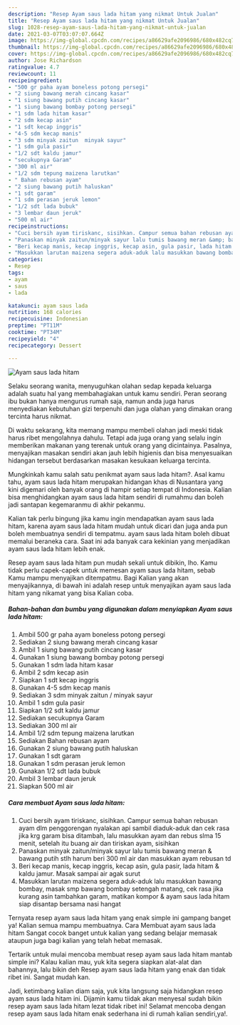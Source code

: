```yaml
---
description: "Resep Ayam saus lada hitam yang nikmat Untuk Jualan"
title: "Resep Ayam saus lada hitam yang nikmat Untuk Jualan"
slug: 1028-resep-ayam-saus-lada-hitam-yang-nikmat-untuk-jualan
date: 2021-03-07T03:07:07.664Z
image: https://img-global.cpcdn.com/recipes/a86629afe2096986/680x482cq70/ayam-saus-lada-hitam-foto-resep-utama.jpg
thumbnail: https://img-global.cpcdn.com/recipes/a86629afe2096986/680x482cq70/ayam-saus-lada-hitam-foto-resep-utama.jpg
cover: https://img-global.cpcdn.com/recipes/a86629afe2096986/680x482cq70/ayam-saus-lada-hitam-foto-resep-utama.jpg
author: Jose Richardson
ratingvalue: 4.7
reviewcount: 11
recipeingredient:
- "500 gr paha ayam boneless potong persegi"
- "2 siung bawang merah cincang kasar"
- "1 siung bawang putih cincang kasar"
- "1 siung bawang bombay potong persegi"
- "1 sdm lada hitam kasar"
- "2 sdm kecap asin"
- "1 sdt kecap inggris"
- "4-5 sdm kecap manis"
- "3 sdm minyak zaitun  minyak sayur"
- "1 sdm gula pasir"
- "1/2 sdt kaldu jamur"
- "secukupnya Garam"
- "300 ml air"
- "1/2 sdm tepung maizena larutkan"
- " Bahan rebusan ayam"
- "2 siung bawang putih haluskan"
- "1 sdt garam"
- "1 sdm perasan jeruk lemon"
- "1/2 sdt lada bubuk"
- "3 lembar daun jeruk"
- "500 ml air"
recipeinstructions:
- "Cuci bersih ayam tiriskanc, sisihkan. Campur semua bahan rebusan ayam dlm penggorengan nyalakan api sambil diaduk-aduk dan cek rasa jika krg garam bisa ditambah, lalu masukkan ayam dan rebus slma 15 menit, setelah itu buang air dan tiriskan ayam, sisihkan"
- "Panaskan minyak zaitun/minyak sayur lalu tumis bawang meran &amp; bawang putih stlh harum beri 300 ml air dan masukkan ayam rebusan td"
- "Beri kecap manis, kecap inggris, kecap asin, gula pasir, lada hitam &amp; kaldu jamur. Masak sampai air agak surut"
- "Masukkan larutan maizena segera aduk-aduk lalu masukkan bawang bombay, masak smp bawang bombay setengah matang, cek rasa jika kurang asin tambahkan garam, matikan kompor &amp; ayam saus lada hitam siap disantap bersama nasi hangat"
categories:
- Resep
tags:
- ayam
- saus
- lada

katakunci: ayam saus lada 
nutrition: 168 calories
recipecuisine: Indonesian
preptime: "PT11M"
cooktime: "PT34M"
recipeyield: "4"
recipecategory: Dessert

---
```



![Ayam saus lada hitam](https://img-global.cpcdn.com/recipes/a86629afe2096986/680x482cq70/ayam-saus-lada-hitam-foto-resep-utama.jpg)

Selaku seorang wanita, menyuguhkan olahan sedap kepada keluarga adalah suatu hal yang membahagiakan untuk kamu sendiri. Peran seorang ibu bukan hanya mengurus rumah saja, namun anda juga harus menyediakan kebutuhan gizi terpenuhi dan juga olahan yang dimakan orang tercinta harus nikmat.

Di waktu  sekarang, kita memang mampu membeli olahan jadi meski tidak harus ribet mengolahnya dahulu. Tetapi ada juga orang yang selalu ingin memberikan makanan yang terenak untuk orang yang dicintainya. Pasalnya, menyajikan masakan sendiri akan jauh lebih higienis dan bisa menyesuaikan hidangan tersebut berdasarkan masakan kesukaan keluarga tercinta. 



Mungkinkah kamu salah satu penikmat ayam saus lada hitam?. Asal kamu tahu, ayam saus lada hitam merupakan hidangan khas di Nusantara yang kini digemari oleh banyak orang di hampir setiap tempat di Indonesia. Kalian bisa menghidangkan ayam saus lada hitam sendiri di rumahmu dan boleh jadi santapan kegemaranmu di akhir pekanmu.

Kalian tak perlu bingung jika kamu ingin mendapatkan ayam saus lada hitam, karena ayam saus lada hitam mudah untuk dicari dan juga anda pun boleh membuatnya sendiri di tempatmu. ayam saus lada hitam boleh dibuat memalui beraneka cara. Saat ini ada banyak cara kekinian yang menjadikan ayam saus lada hitam lebih enak.

Resep ayam saus lada hitam pun mudah sekali untuk dibikin, lho. Kamu tidak perlu capek-capek untuk memesan ayam saus lada hitam, sebab Kamu mampu menyajikan ditempatmu. Bagi Kalian yang akan menyajikannya, di bawah ini adalah resep untuk menyajikan ayam saus lada hitam yang nikamat yang bisa Kalian coba.

<!--inarticleads1-->

##### Bahan-bahan dan bumbu yang digunakan dalam menyiapkan Ayam saus lada hitam:

1. Ambil 500 gr paha ayam boneless potong persegi
1. Sediakan 2 siung bawang merah cincang kasar
1. Ambil 1 siung bawang putih cincang kasar
1. Gunakan 1 siung bawang bombay potong persegi
1. Gunakan 1 sdm lada hitam kasar
1. Ambil 2 sdm kecap asin
1. Siapkan 1 sdt kecap inggris
1. Gunakan 4-5 sdm kecap manis
1. Sediakan 3 sdm minyak zaitun / minyak sayur
1. Ambil 1 sdm gula pasir
1. Siapkan 1/2 sdt kaldu jamur
1. Sediakan secukupnya Garam
1. Sediakan 300 ml air
1. Ambil 1/2 sdm tepung maizena larutkan
1. Sediakan  Bahan rebusan ayam
1. Gunakan 2 siung bawang putih haluskan
1. Gunakan 1 sdt garam
1. Gunakan 1 sdm perasan jeruk lemon
1. Gunakan 1/2 sdt lada bubuk
1. Ambil 3 lembar daun jeruk
1. Siapkan 500 ml air




<!--inarticleads2-->

##### Cara membuat Ayam saus lada hitam:

1. Cuci bersih ayam tiriskanc, sisihkan. Campur semua bahan rebusan ayam dlm penggorengan nyalakan api sambil diaduk-aduk dan cek rasa jika krg garam bisa ditambah, lalu masukkan ayam dan rebus slma 15 menit, setelah itu buang air dan tiriskan ayam, sisihkan
1. Panaskan minyak zaitun/minyak sayur lalu tumis bawang meran &amp; bawang putih stlh harum beri 300 ml air dan masukkan ayam rebusan td
1. Beri kecap manis, kecap inggris, kecap asin, gula pasir, lada hitam &amp; kaldu jamur. Masak sampai air agak surut
1. Masukkan larutan maizena segera aduk-aduk lalu masukkan bawang bombay, masak smp bawang bombay setengah matang, cek rasa jika kurang asin tambahkan garam, matikan kompor &amp; ayam saus lada hitam siap disantap bersama nasi hangat




Ternyata resep ayam saus lada hitam yang enak simple ini gampang banget ya! Kalian semua mampu membuatnya. Cara Membuat ayam saus lada hitam Sangat cocok banget untuk kalian yang sedang belajar memasak ataupun juga bagi kalian yang telah hebat memasak.

Tertarik untuk mulai mencoba membuat resep ayam saus lada hitam mantab simple ini? Kalau kalian mau, yuk kita segera siapkan alat-alat dan bahannya, lalu bikin deh Resep ayam saus lada hitam yang enak dan tidak ribet ini. Sangat mudah kan. 

Jadi, ketimbang kalian diam saja, yuk kita langsung saja hidangkan resep ayam saus lada hitam ini. Dijamin kamu tiidak akan menyesal sudah bikin resep ayam saus lada hitam lezat tidak ribet ini! Selamat mencoba dengan resep ayam saus lada hitam enak sederhana ini di rumah kalian sendiri,ya!.

